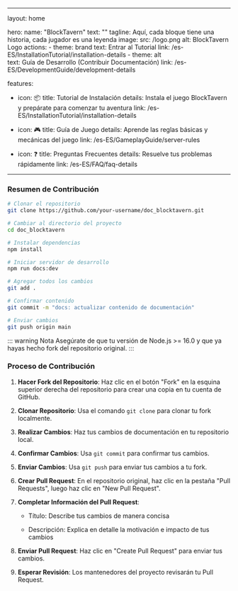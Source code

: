 ---

layout: home

hero:
name: "BlockTavern"
text: ""
tagline: Aquí, cada bloque tiene una historia, cada jugador es una leyenda
image:
src: /logo.png
alt: BlockTavern Logo
actions:
\- theme: brand
text: Entrar al Tutorial
link: /es-ES/InstallationTutorial/installation-details
\- theme: alt\
text: Guía de Desarrollo (Contribuir Documentación)
link: /es-ES/DevelopmentGuide/development-details

features:

* icon: 📦
  title: Tutorial de Instalación
  details: Instala el juego BlockTavern y prepárate para comenzar tu aventura
  link: /es-ES/InstallationTutorial/installation-details

* icon: 🎮
  title: Guía de Juego
  details: Aprende las reglas básicas y mecánicas del juego
  link: /es-ES/GameplayGuide/server-rules

* icon: ❓
  title: Preguntas Frecuentes
  details: Resuelve tus problemas rápidamente
  link: /es-ES/FAQ/faq-details

***

### Resumen de Contribución

```sh
# Clonar el repositorio
git clone https://github.com/your-username/doc_blocktavern.git

# Cambiar al directorio del proyecto
cd doc_blocktavern

# Instalar dependencias
npm install

# Iniciar servidor de desarrollo
npm run docs:dev

# Agregar todos los cambios
git add .

# Confirmar contenido
git commit -m "docs: actualizar contenido de documentación"

# Enviar cambios
git push origin main
```

::: warning Nota
Asegúrate de que tu versión de Node.js >= 16.0 y que ya hayas hecho fork del repositorio original.
:::

### Proceso de Contribución

1. **Hacer Fork del Repositorio**: Haz clic en el botón "Fork" en la esquina superior derecha del repositorio para crear una copia en tu cuenta de GitHub.
2. **Clonar Repositorio**: Usa el comando `git clone` para clonar tu fork localmente.
3. **Realizar Cambios**: Haz tus cambios de documentación en tu repositorio local.
4. **Confirmar Cambios**: Usa `git commit` para confirmar tus cambios.
5. **Enviar Cambios**: Usa `git push` para enviar tus cambios a tu fork.
6. **Crear Pull Request**: En el repositorio original, haz clic en la pestaña "Pull Requests", luego haz clic en "New Pull Request".
7. **Completar Información del Pull Request**:

   * Título: Describe tus cambios de manera concisa

   * Descripción: Explica en detalle la motivación e impacto de tus cambios
8. **Enviar Pull Request**: Haz clic en "Create Pull Request" para enviar tus cambios.
9. **Esperar Revisión**: Los mantenedores del proyecto revisarán tu Pull Request.

